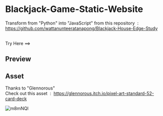 # Blackjack-Game-Static-Website
Transform from "Python" into "JavaScript" from this repository &nbsp;:&nbsp; https://github.com/wattanunteeratanapong/Blackjack-House-Edge-Study <br><br>

Try Here ==>

## Preview



## Asset
Thanks to "Glennorous" <br>
Check out this asset &nbsp;:&nbsp; https://glennorous.itch.io/pixel-art-standard-52-card-deck

![m8mNQl](https://github.com/user-attachments/assets/47c95377-4f7d-466c-8484-5c4cede9a3a2)
